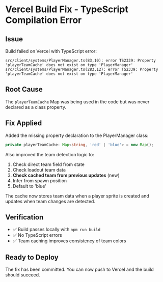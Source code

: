 # Vercel Build Fix - TypeScript Compilation Error

## Issue
Build failed on Vercel with TypeScript error:
```
src/client/systems/PlayerManager.ts(83,10): error TS2339: Property 'playerTeamCache' does not exist on type 'PlayerManager'
src/client/systems/PlayerManager.ts(283,12): error TS2339: Property 'playerTeamCache' does not exist on type 'PlayerManager'
```

## Root Cause
The `playerTeamCache` Map was being used in the code but was never declared as a class property.

## Fix Applied
Added the missing property declaration to the PlayerManager class:
```typescript
private playerTeamCache: Map<string, 'red' | 'blue'> = new Map();
```

Also improved the team detection logic to:
1. Check direct team field from state
2. Check loadout team data
3. **Check cached team from previous updates** (new)
4. Infer from spawn position
5. Default to 'blue'

The cache now stores team data when a player sprite is created and updates when team changes are detected.

## Verification
- ✅ Build passes locally with `npm run build`
- ✅ No TypeScript errors
- ✅ Team caching improves consistency of team colors

## Ready to Deploy
The fix has been committed. You can now push to Vercel and the build should succeed.
